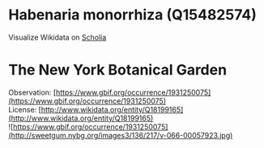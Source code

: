 
Habenaria monorrhiza (Q15482574)
================================
  
Visualize Wikidata on [Scholia](https://scholia.toolforge.org/taxon/Q15482574)
# The New York Botanical Garden
  
Observation: [https://www.gbif.org/occurrence/1931250075](https://www.gbif.org/occurrence/1931250075)  
License: [http://www.wikidata.org/entity/Q18199165](http://www.wikidata.org/entity/Q18199165)  
![https://www.gbif.org/occurrence/1931250075](http://sweetgum.nybg.org/images3/136/217/v-066-00057923.jpg)